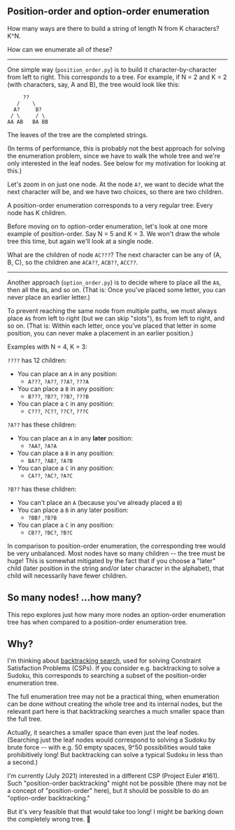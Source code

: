 ## Position-order and option-order enumeration

How many ways are there to build a string of length N from K characters? K\^N.

How can we enumerate all of these?

----

One simple way (`position_order.py`) is to build it character-by-character
from left to right. This corresponds to a tree. For example, if N = 2 and K =
2 (with characters, say, A and B), the tree would look like this:

```
     ??
   /    \
  A?     B?
 / \     / \
AA AB   BA BB
```

The leaves of the tree are the completed strings.

(In terms of performance, this is probably not the best approach for solving
the enumeration problem, since we have to walk the whole tree and we're only
interested in the leaf nodes. See below for my motivation for looking at
this.)

Let's zoom in on just one node. At the node `A?`, we want to decide what the
next character will be, and we have two choices, so there are two children.

A position-order enumeration corresponds to a very regular tree: Every node
has K children.

Before moving on to option-order enumeration, let's look at one more example
of position-order. Say N = 5 and K = 3. We won't draw the whole tree this
time, but again we'll look at a single node.

What are the children of node `AC???`? The next character can be any of {A, B,
C}, so the children ane `ACA??`, `ACB??`, `ACC??`.

----

Another approach (`option_order.py`) is to decide where to place all the `A`s,
then all the `B`s, and so on. (That is: Once you've placed some letter, you
can never place an earlier letter.)

To prevent reaching the same node from multiple paths, we must always place
`A`s from left to right (but we can skip "slots"), `B`s from left to right,
and so on. (That is: Within each letter, once you've placed that letter in
some position, you can never make a placement in an earlier position.)

Examples with N = 4, K = 3:

`????` has 12 children:
- You can place an `A` in any position:
    - `A???`, `?A??`, `??A?`, `???A`
- You can place a `B` in any position:
    - `B???`, `?B??`, `??B?`, `???B`
- You can place a `C` in any position:
    - `C???`, `?C??`, `??C?`, `???C`

`?A??` has these children:
- You can place an `A` in any **later** position:
    - `?AA?`, `?A?A`
- You can place a `B` in any position:
    - `BA??`, `?AB?`, `?A?B`
- You can place a `C` in any position:
    - `CA??`, `?AC?`, `?A?C`

`?B??` has these children:
- You can't place an `A` (because you've already placed a `B`)
- You can place a `B` in any later position:
    - `?BB?` ,`?B?B`
- You can place a `C` in any position:
    - `CB??`, `?BC?`, `?B?C`

In comparison to position-order enumeration, the corresponding tree would be
very unbalanced. Most nodes have so many children -- the tree must be huge!
This is somewhat mitigated by the fact that if you choose a "later" child
(later position in the string and/or later character in the alphabet), that
child will necessarily have fewer children.

## So many nodes! ...how many?

This repo explores just how many more nodes an option-order enumeration tree
has when compared to a position-order enumeration tree.

## Why?

I'm thinking about [backtracking search][backtracking], used for solving
Constraint Satisfaction Problems (CSPs). If you consider e.g. backtracking to
solve a Sudoku, this corresponds to searching a subset of the position-order
enumeration tree.

The full enumeration tree may not be a practical thing, when enumeration can
be done without creating the whole tree and its internal nodes, but the
relevant part here is that backtracking searches a much smaller space than the
full tree.

Actually, it searches a smaller space than even just the leaf nodes.
(Searching just the leaf nodes would correspond to solving a Sudoku by brute
force -- with e.g. 50 empty spaces, 9\^50 possibilities would take
prohibitively long! But backtracking can solve a typical Sudoku in less than a
second.)

I'm currently (July 2021) interested in a different CSP (Project Euler #161).
Such "position-order backtracking" might not be possible (there may not be a
concept of "position-order" here), but it should be possible to do an
"option-order backtracking."

But it's very feasible that that would take too long! I might be barking down
the completely wrong tree. 🌳


[backtracking]: https://en.wikipedia.org/wiki/Backtracking
